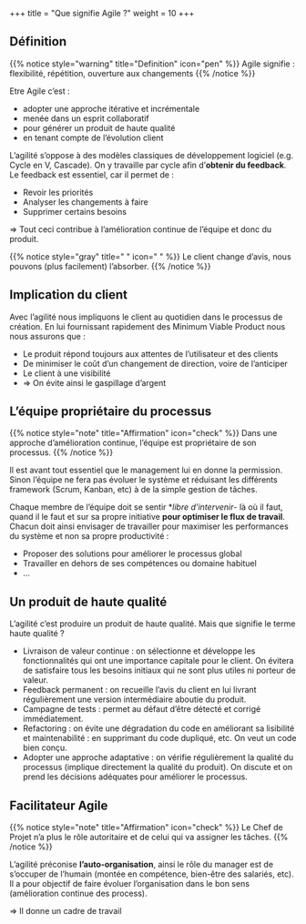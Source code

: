 +++
title = "Que signifie Agile ?"
weight = 10
+++

## Définition
{{% notice style="warning" title="Definition" icon="pen" %}}
Agile signifie : flexibilité, répétition, ouverture aux changements
{{% /notice %}}

Etre Agile c’est :
- adopter une approche itérative et incrémentale
- menée dans un esprit collaboratif
- pour générer un produit de haute qualité
- en tenant compte de l’évolution client

L’agilité s’oppose à des modèles classiques de développement logiciel (e.g. Cycle en V, Cascade). On y travaille par cycle afin d’**obtenir du feedback**. Le feedback est essentiel, car il
permet de :
- Revoir les priorités
- Analyser les changements à faire
- Supprimer certains besoins

⇒ Tout ceci contribue à l’amélioration continue de l’équipe et donc du produit.

{{% notice style="gray" title=" " icon=" " %}}
Le client change d’avis, nous pouvons (plus facilement) l’absorber.
{{% /notice %}}

## Implication du client
Avec l’agilité nous impliquons le client au quotidien dans le processus de création. En lui
fournissant rapidement des Minimum Viable Product nous nous assurons que :
- Le produit répond toujours aux attentes de l’utilisateur et des clients
- De minimiser le coût d’un changement de direction, voire de l’anticiper
- Le client à une visibilité
- ⇒ On évite ainsi le gaspillage d’argent

## L’équipe propriétaire du processus
{{% notice style="note" title="Affirmation" icon="check" %}}
Dans une approche d’amélioration continue, l’équipe est propriétaire de son processus.
{{% /notice %}}

Il est avant tout essentiel que le management lui en donne la permission. Sinon l’équipe ne
fera pas évoluer le système et réduisant les différents framework (Scrum, Kanban, etc) à de
la simple gestion de tâches.

Chaque membre de l’équipe doit se sentir **libre d’intervenir*- là où il faut, quand il le faut et sur
sa propre initiative **pour optimiser le flux de travail**. Chacun doit ainsi envisager de travailler
pour maximiser les performances du système et non sa propre productivité :
- Proposer des solutions pour améliorer le processus global
- Travailler en dehors de ses compétences ou domaine habituel
- ...

## Un produit de haute qualité
L’agilité c’est produire un produit de haute qualité. Mais que signifie le terme haute qualité ?
- Livraison de valeur continue : on sélectionne et développe les fonctionnalités qui ont
une importance capitale pour le client. On évitera de satisfaire tous les besoins initiaux
qui ne sont plus utiles ni porteur de valeur.
- Feedback permanent : on recueille l’avis du client en lui livrant régulièrement une version intermédiaire aboutie du produit.
- Campagne de tests : permet au défaut d’être détecté et corrigé immédiatement.
- Refactoring : on évite une dégradation du code en améliorant sa lisibilité et maintenabilité : en supprimant du code dupliqué, etc. On veut un code bien conçu.
- Adopter une approche adaptative : on vérifie régulièrement la qualité du processus
(implique directement la qualité du produit). On discute et on prend les décisions adéquates pour améliorer le processus.

## Facilitateur Agile
{{% notice style="note" title="Affirmation" icon="check" %}}
Le Chef de Projet n’a plus le rôle autoritaire et de celui qui va assigner les tâches.
{{% /notice %}}

L’agilité préconise **l’auto-organisation**, ainsi le rôle du manager est de s’occuper de l’humain
(montée en compétence, bien-être des salariés, etc). Il a pour objectif de faire évoluer l’organisation dans le bon sens (amélioration continue des process).

⇒ Il donne un cadre de travail